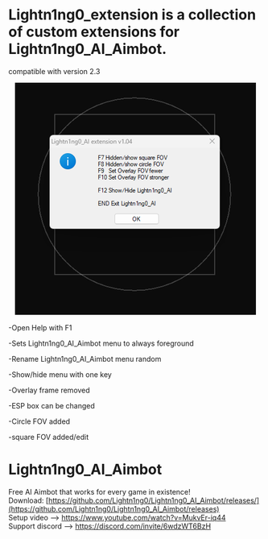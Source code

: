 
# Lightn1ng0_extension is a collection of custom extensions for Lightn1ng0_AI_Aimbot.

compatible with version 2.3


<p align="center">
  <img src="imgs/go.png" widht="100%" />
</p>





-Open Help with F1

-Sets Lightn1ng0_AI_Aimbot menu to always foreground

-Rename Lightn1ng0_AI_Aimbot menu random

-Show/hide menu with one key

-Overlay frame removed

-ESP box can be changed

-Circle FOV added 

-square FOV added/edit


# Lightn1ng0_AI_Aimbot
Free AI Aimbot that works for every game in existence!  
Download: [https://github.com/Lightn1ng0/Lightn1ng0_AI_Aimbot/releases/](https://github.com/Lightn1ng0/Lightn1ng0_AI_Aimbot/releases)  
Setup video --> https://www.youtube.com/watch?v=MukvEr-iq44  
Support discord --> https://discord.com/invite/6wdzWT6BzH


